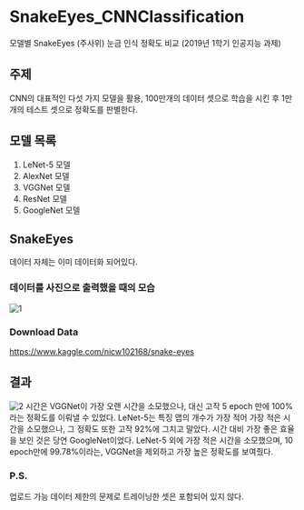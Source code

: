 # SnakeEyes_CNNClassification
모델별 SnakeEyes (주사위) 눈금 인식 정확도 비교
(2019년 1학기 인공지능 과제)

## 주제
CNN의 대표적인 다섯 가지 모델을 활용, 100만개의 데이터 셋으로 학습을 시킨 후 1만개의 테스트 셋으로 정확도를 판별한다.

## 모델 목록
1. LeNet-5 모델
2. AlexNet 모델
3. VGGNet 모델
4. ResNet 모델
5. GoogleNet 모델

## SnakeEyes
데이터 자체는 이미 데이터화 되어있다.
### 데이터를 사진으로 출력했을 때의 모습
![1](https://user-images.githubusercontent.com/51351974/71309220-cafc5080-2448-11ea-9ff6-d0a3ab45e94e.jpg)

### Download Data
https://www.kaggle.com/nicw102168/snake-eyes

## 결과
![2](https://user-images.githubusercontent.com/51351974/71309221-cafc5080-2448-11ea-8728-966fe15ab673.jpg)
시간은 VGGNet이 가장 오랜 시간을 소모했으나, 대신 고작 5 epoch 만에 100%라는 정확도를 이뤄낼 수 있었다.
LeNet-5는 특징 맵의 개수가 가장 적어 가장 적은 시간을 소모했으나, 그 정확도 또한 고작 92%에 그치고 말았다.
시간 대비 가장 좋은 효율을 보인 것은 당연 GoogleNet이었다. LeNet-5 외에 가장 적은 시간을 소모했으며, 10 epoch만에 99.78%이라는, VGGNet을 제외하고 가장 높은 정확도를 보여줬다.

### P.S.
업로드 가능 데이터 제한의 문제로 트레이닝한 셋은 포함되어 있지 않다.
